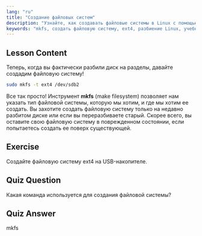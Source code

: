 ```yaml
---
lang: "ru"
title: "Создание файловых систем"
description: "Узнайте, как создавать файловые системы в Linux с помощью mkfs. Это руководство для начинающих охватывает ext4 и разбиение диска. Начните свой путь в Linux!"
keywords: "mkfs, создать файловую систему, ext4, разбиение Linux, учебник по Linux, Linux для начинающих, управление дисками, руководство по Linux"
---
```


## Lesson Content

Теперь, когда вы фактически разбили диск на разделы, давайте создадим файловую систему!

```bash
sudo mkfs -t ext4 /dev/sdb2
```

Все так просто! Инструмент **mkfs** (make filesystem) позволяет нам указать тип файловой системы, которую мы хотим, и где мы хотим ее создать. Вы захотите создать файловую систему только на недавно разбитом диске или если вы переразбиваете старый. Скорее всего, вы оставите свою файловую систему в поврежденном состоянии, если попытаетесь создать ее поверх существующей.

## Exercise

Создайте файловую систему ext4 на USB-накопителе.

## Quiz Question

Какая команда используется для создания файловой системы?

## Quiz Answer

mkfs
